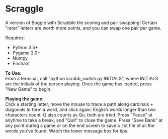 # Scraggle
A version of Boggle with Scrabble tile scoring and pair swapping!
Certain "rarer" letters are worth more points, and you can swap one pair per game.

Requires:
- Python 3.5+
- Pygame 2.0+
- Numpy
- Enchant

<b> To Use: </b> <br />
From a terminal, call "python scrabb_switch.py INITIALS", where INITIALS are the initials of the person playing.
Once the game has loaded, press "New Game" to begin.

<b> Playing the game: </b> <br />
Click a starting letter, move the mouse to trace a path along cardinals + diagonals to form a word, and click again.
English words longer than two characters count. Q also counts as Qu, both are tried. Press "Pause" at anytime to take 
a break, and "Quit" to close the game. Press "Save Bank" at any point during a game or on the end screen to save
a .txt file of all the words you've found. Watch the lower message box for tips.
